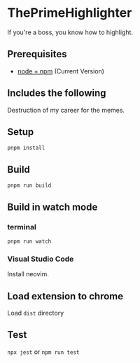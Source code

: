 # ThePrimeHighlighter


If you're a boss, you know how to highlight.

## Prerequisites

* [node + npm](https://nodejs.org/) (Current Version)


## Includes the following

Destruction of my career for the memes.

## Setup

```
pnpm install
```

## Build

```
pnpm run build
```

## Build in watch mode

### terminal

```
pnpm run watch
```

### Visual Studio Code

Install neovim.

## Load extension to chrome

Load `dist` directory

## Test
`npx jest` or `npm run test`
